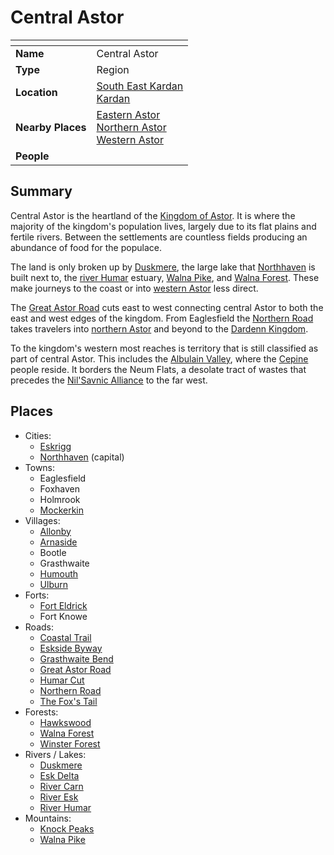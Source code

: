 # Central Astor

| []() | |
| --- | --- |
| **Name** | Central Astor |
| **Type** | Region |
| **Location** | [South East Kardan](south-east-kardan.md)<br>[Kardan](../continents/kardan.md) |
| **Nearby Places** | [Eastern Astor](eastern-astor.md)<br>[Northern Astor](northern-astor.md)<br>[Western Astor](western-astor.md) |
| **People** | |

## Summary

Central Astor is the heartland of the [Kingdom of Astor](../../civilisations/kingdom-of-astor/kingdom-of-astor.md). It is where the majority of the kingdom's population lives, largely due to its flat plains and fertile rivers. Between the settlements are countless fields producing an abundance of food for the populace.

The land is only broken up by [Duskmere](../rivers-lakes/duskmere.md), the large lake that [Northhaven](../cities/northhaven.md) is built next to, the [river Humar](../rivers-lakes/river-humar.md) estuary, [Walna Pike](../mountains/walna-pike.md), and [Walna Forest](../forests/walna-forest.md). These make journeys to the coast or into [western Astor](western-astor.md) less direct.

The [Great Astor Road](../roads/great-astor-road.md) cuts east to west connecting central Astor to both the east and west edges of the kingdom. From Eaglesfield the [Northern Road](../roads/northern-road.md) takes travelers into [northern Astor](northern-astor.md) and beyond to the [Dardenn Kingdom](../../civilisations/dardenn-kingdom/dardenn-kingdom.md).

To the kingdom's western most reaches is territory that is still classified as part of central Astor. This includes the [Albulain Valley](../plains-valleys/albulain-valley.md), where the [Cepine](../../lineages/cepine.md) people reside. It borders the Neum Flats, a desolate tract of wastes that precedes the [Nil'Savnic Alliance](../../civilisations/nilsavnic-alliance/nilsavnic-alliance.md) to the far west.

## Places

- Cities:
  - [Eskrigg](../cities/eskrigg.md)
  - [Northhaven](../cities/northhaven.md) (capital)
- Towns:
  - Eaglesfield
  - Foxhaven
  - Holmrook
  - [Mockerkin](../towns/mockerkin.md)
- Villages:
  - [Allonby](../villages/allonby.md)
  - [Arnaside](../villages/arnaside.md)
  - Bootle
  - Grasthwaite
  - [Humouth](../villages/humouth.md)
  - [Ulburn](../villages/ulburn.md)
- Forts:
  - [Fort Eldrick](../forts/fort-eldrick.md)
  - Fort Knowe
- Roads:
  - [Coastal Trail](../roads/coastal-trail.md)
  - [Eskside Byway](../roads/eskside-byway.md)
  - [Grasthwaite Bend](../roads/grasthwaite-bend.md)
  - [Great Astor Road](../roads/great-astor-road.md)
  - [Humar Cut](../roads/humar-cut.md)
  - [Northern Road](../roads/northern-road.md)
  - [The Fox's Tail](../roads/the-foxs-tail.md)
- Forests:
  - [Hawkswood](../forests/hawkswood.md)
  - [Walna Forest](../forests/walna-forest.md)
  - [Winster Forest](../forests/winster-forest.md)
- Rivers / Lakes:
  - [Duskmere](../rivers-lakes/duskmere.md)
  - [Esk Delta](../rivers-lakes/esk-delta.md)
  - [River Carn](../rivers-lakes/river-carn.md)
  - [River Esk](../rivers-lakes/river-esk.md)
  - [River Humar](../rivers-lakes/river-humar.md)
- Mountains:
  - [Knock Peaks](../mountains/knock-peaks.md)
  - [Walna Pike](../mountains/walna-pike.md)
